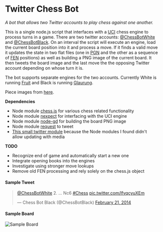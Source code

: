 # Twitter Chess Bot

*A bot that allows two Twitter accounts to play chess against one another.*

This is a single node.js script that interfaces with a [UCI](http://wbec-ridderkerk.nl/html/UCIProtocol.html) chess engine 
to process turns in a game. There are two twitter accounts: [@ChessBotWhite](https://twitter.com/ChessBotWhite) and 
[@ChessBotBlack](https://twitter.com/ChessBotBlack). On an interval the script will execute an engine, load the current 
board position into it and process a move. If it finds a valid move it updates the state in two flat files (one in 
[PGN](http://en.wikipedia.org/wiki/Portable_Game_Notation) and the other as a sequence of 
[FEN](http://en.wikipedia.org/wiki/Forsyth%E2%80%93Edwards_Notation) positions) as well as building a PNG image of the 
current board. It then tweets the board image and the last move the the opposing Twitter account depending on whose turn 
it is.

The bot supports separate engines for the two accounts. Currently White is running [Fruit](http://www.fruitchess.com/) and 
Black is running [Glaurung](http://www.glaurungchess.com/).

Piece images from [here](http://ixian.com/chess/jin-piece-sets/).

**Dependencies**
 * Node module [chess.js](https://www.npmjs.org/package/chess.js) for various chess related functionality
 * Node module [nexpect](https://www.npmjs.org/package/nexpect) for interfacing with the UCI engine
 * Node module [node-gd](https://www.npmjs.org/package/node-gd) for building the board PNG image
 * Node module [request](https://www.npmjs.org/package/request) to tweet
 * [This small twitter module](https://gist.github.com/adaline/7363853) because the Node modules I found didn't allow updating with media

**TODO**
 * Recognize end of game and automatically start a new one
 * Integrate opening books into the engines
 * Investigate using stronger move lookups
 * Remove old FEN processing and rely solely on the chess.js object

#### Sample Tweet

<blockquote class="twitter-tweet" lang="en">
   <p><a href="https://twitter.com/ChessBotWhite">@ChessBotWhite</a> 2. ... Nc6 
      <a href="https://twitter.com/search?q=%23Chess&amp;src=hash">#Chess</a> 
      <a href="http://t.co/lfvqcyuXEm">pic.twitter.com/lfvqcyuXEm</a>
   </p>
   &mdash; Chess Bot Black (@ChessBotBlack) <a href="https://twitter.com/ChessBotBlack/statuses/436943269151637504">February 21, 2014</a></blockquote>
<script async src="//platform.twitter.com/widgets.js" charset="utf-8"></script>

#### Sample Board

![Sample Board](https://pbs.twimg.com/media/BhBVlocIUAEpLEd.png:large "Sample Board")
